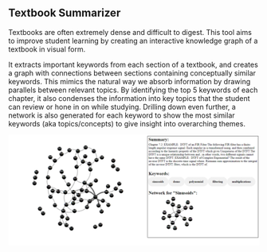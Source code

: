 ## Textbook Summarizer
Textbooks are often extremely dense and difficult to digest. This tool aims to improve student learning by creating an interactive knowledge graph of a textbook in visual form.

It extracts important keywords from each section of a textbook, and creates a graph with connections between sections containing conceptually similar keywords. This mimics the natural way we absorb information
by drawing parallels between relevant topics. By identifying the top 5 keywords of each chapter, it also condenses the information into key topics that the student can review or hone in on while studying. Drilling
down even further, a network is also generated for each keyword to show the most similar keywords (aka topics/concepts) to give insight into overarching themes.

![demo](./demo/demo.png)